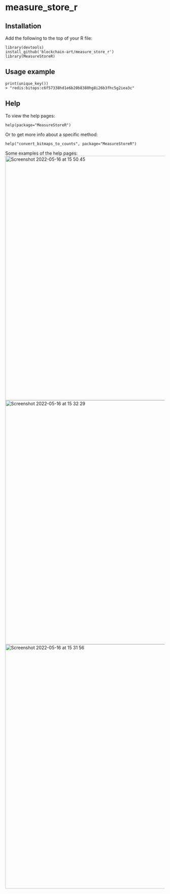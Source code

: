 # measure_store_r
## Installation

Add the following to the top of your R file:
```
library(devtools)
install_github('blockchain-art/measure_store_r')
library(MeasureStoreR)
```

## Usage example
```
print(unique_key())
> "redis:bitops:c6f57338hd1e6b20b8380hg8i26b3fhc5g2iea3c"
```


## Help
To view the help pages:
```
help(package="MeasureStoreR")
```

Or to get more info about a specific method:
```
help("convert_bitmaps_to_counts", package="MeasureStoreR")
```
Some examples of the help pages:
<img width="771" alt="Screenshot 2022-05-16 at 15 50 45" src="https://user-images.githubusercontent.com/79599315/168621049-c84ec4c3-088b-487d-bc42-b8e8c535e214.png">
<img width="770" alt="Screenshot 2022-05-16 at 15 32 29" src="https://user-images.githubusercontent.com/79599315/168617065-359d83fb-4b7e-473e-a928-58a3fc8e9b04.png">
<img width="771" alt="Screenshot 2022-05-16 at 15 31 56" src="https://user-images.githubusercontent.com/79599315/168617125-6dd17fd5-8cd0-4872-95aa-7478cc2dfa2f.png">
